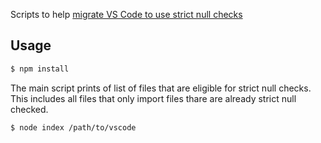 Scripts to help [migrate VS Code to use strict null checks](https://github.com/Microsoft/vscode/issues/60565)

## Usage

```bash
$ npm install
```

The main script prints of list of files that are eligible for strict null checks. This includes all files that only import files thare are already strict null checked. 

```bash
$ node index /path/to/vscode
```